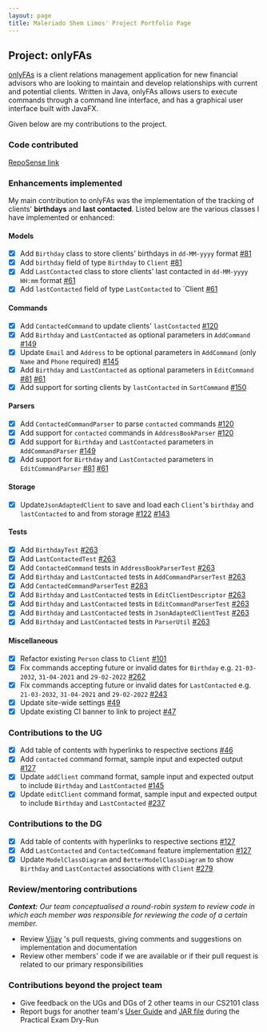 ```yaml
---
layout: page
title: Maleriado Shem Limos' Project Portfolio Page
---
```


## Project: onlyFAs
[onlyFAs](https://github.com/AY2122S2-CS2103T-W13-4/tp) is a client relations management application for new financial advisors who are looking to maintain and develop relationships with current and potential clients. Written in Java, onlyFAs allows users to execute commands through a command line interface, and has a graphical user interface built with JavaFX.

Given below are my contributions to the project.

### Code contributed
[RepoSense link](https://nus-cs2103-ay2122s2.github.io/tp-dashboard/?search=sheimoria&breakdown=true)

### Enhancements implemented
My main contribution to onlyFAs was the implementation of the tracking of clients' **birthdays** and **last contacted**. Listed below are the various classes I have implemented or enhanced:

#### Models
- [x] Add `Birthday` class to store clients' birthdays in `dd-MM-yyyy` format [#81](https://github.com/AY2122S2-CS2103T-W13-4/tp/pull/81)
- [x] Add `birthday` field of type `Birthday` to `Client` [#81](https://github.com/AY2122S2-CS2103T-W13-4/tp/pull/81)
- [x] Add `LastContacted` class to store clients' last contacted in `dd-MM-yyyy HH:mm` format [#61](https://github.com/AY2122S2-CS2103T-W13-4/tp/pull/61)
- [x] Add `lastContacted` field of type `LastContacted` to `Client [#61](https://github.com/AY2122S2-CS2103T-W13-4/tp/pull/61)

#### Commands
- [x] Add `ContactedCommand` to update clients' `lastContacted` [#120](https://github.com/AY2122S2-CS2103T-W13-4/tp/pull/120)
- [x] Add `Birthday` and `LastContacted` as optional parameters in `AddCommand` [#149](https://github.com/AY2122S2-CS2103T-W13-4/tp/pull/149)
- [x] Update `Email` and `Address` to be optional parameters in `AddCommand` (only `Name` and `Phone` required) [#145](https://github.com/AY2122S2-CS2103T-W13-4/tp/pull/145)
- [x] Add `Birthday` and `LastContacted` as optional parameters in `EditCommand` [#81](https://github.com/AY2122S2-CS2103T-W13-4/tp/pull/81) [#61](https://github.com/AY2122S2-CS2103T-W13-4/tp/pull/61)
- [x] Add support for sorting clients by `lastContacted` in `SortCommand` [#150](https://github.com/AY2122S2-CS2103T-W13-4/tp/pull/150)

#### Parsers
- [x] Add `ContactedCommandParser` to parse `contacted` commands [#120](https://github.com/AY2122S2-CS2103T-W13-4/tp/pull/120)
- [x] Add support for `contacted` commands in `AddressBookParser` [#120](https://github.com/AY2122S2-CS2103T-W13-4/tp/pull/120)
- [x] Add support for `Birthday` and `LastContacted` parameters in `AddCommandParser` [#149](https://github.com/AY2122S2-CS2103T-W13-4/tp/pull/149)
- [x] Add support for `Birthday` and `LastContacted` parameters in `EditCommandParser` [#81](https://github.com/AY2122S2-CS2103T-W13-4/tp/pull/81) [#61](https://github.com/AY2122S2-CS2103T-W13-4/tp/pull/61)

#### Storage
- [x] Update`JsonAdaptedClient` to save and load each `Client`'s `birthday` and `lastContacted` to and from storage [#122](https://github.com/AY2122S2-CS2103T-W13-4/tp/pull/122) [#143](https://github.com/AY2122S2-CS2103T-W13-4/tp/pull/143)

#### Tests
- [x] Add `BirthdayTest` [#263](https://github.com/AY2122S2-CS2103T-W13-4/tp/pull/263)
- [x] Add `LastContactedTest` [#263](https://github.com/AY2122S2-CS2103T-W13-4/tp/pull/263)
- [x] Add `ContactedCommand` tests in `AddressBookParserTest` [#263](https://github.com/AY2122S2-CS2103T-W13-4/tp/pull/263)
- [x] Add `Birthday` and `LastContacted` tests in `AddCommandParserTest` [#263](https://github.com/AY2122S2-CS2103T-W13-4/tp/pull/263)
- [x] Add `ContactedCommandParserTest` [#283](https://github.com/AY2122S2-CS2103T-W13-4/tp/pull/283)
- [x] Add `Birthday` and `LastContacted` tests in `EditClientDescriptor` [#263](https://github.com/AY2122S2-CS2103T-W13-4/tp/pull/263)
- [x] Add `Birthday` and `LastContacted` tests in `EditCommandParserTest` [#263](https://github.com/AY2122S2-CS2103T-W13-4/tp/pull/263)
- [x] Add `Birthday` and `LastContacted` tests in `JsonAdaptedClientTest` [#263](https://github.com/AY2122S2-CS2103T-W13-4/tp/pull/263)
- [x] Add `Birthday` and `LastContacted` tests in `ParserUtil` [#263](https://github.com/AY2122S2-CS2103T-W13-4/tp/pull/263)

#### Miscellaneous
- [x] Refactor existing `Person` class to `Client` [#101](https://github.com/AY2122S2-CS2103T-W13-4/tp/pull/101)
- [x] Fix commands accepting future or invalid dates for `Birthday` e.g. `21-03-2032`, `31-04-2021` and `29-02-2022` [#262](https://github.com/AY2122S2-CS2103T-W13-4/tp/pull/262)
- [x] Fix commands accepting future or invalid dates for `LastContacted` e.g. `21-03-2032`, `31-04-2021` and `29-02-2022` [#243](https://github.com/AY2122S2-CS2103T-W13-4/tp/pull/243)
- [x] Update site-wide settings [#49](https://github.com/AY2122S2-CS2103T-W13-4/tp/pull/49/files)
- [x] Update existing CI banner to link to project [#47](https://github.com/AY2122S2-CS2103T-W13-4/tp/pull/47/files)

### Contributions to the UG
- [x] Add table of contents with hyperlinks to respective sections [#46](https://github.com/AY2122S2-CS2103T-W13-4/tp/pull/46)
- [x] Add `contacted` command format, sample input and expected output [#127](https://github.com/AY2122S2-CS2103T-W13-4/tp/pull/127)
- [x] Update `addClient` command format, sample input and expected output to include `Birthday` and `LastContacted` [#145](https://github.com/AY2122S2-CS2103T-W13-4/tp/pull/145)
- [x] Update `editClient` command format, sample input and expected output to include `Birthday` and `LastContacted` [#237](https://github.com/AY2122S2-CS2103T-W13-4/tp/pull/237)

### Contributions to the DG
- [x] Add table of contents with hyperlinks to respective sections [#127](https://github.com/AY2122S2-CS2103T-W13-4/tp/pull/127)
- [x] Add `LastContacted` and `ContactedCommand` feature implementation [#127](https://github.com/AY2122S2-CS2103T-W13-4/tp/pull/127)
- [x] Update `ModelClassDiagram` and `BetterModelClassDiagram` to show `Birthday` and `LastContacted` associations with `Client` [#279](https://github.com/AY2122S2-CS2103T-W13-4/tp/pull/279)

### Review/mentoring contributions

_**Context:** Our team conceptualised a round-robin system to review code in which each member was responsible for reviewing the code of a certain member._

- Review [Vijay](https://github.com/AY2122S2-CS2103T-W13-4/tp/pulls?q=is%3Apr+is%3Aclosed+author%3Amyc37) 's pull requests, giving comments and suggestions on implementation and documentation
- Review other members' code if we are available or if their pull request is related to our primary responsibilities

### Contributions beyond the project team
- Give feedback on the UGs and DGs of 2 other teams in our CS2101 class
- Report bugs for another team's [User Guide](https://ay2122s2-cs2103-f09-4.github.io/tp/UserGuide.html) and [JAR file](https://github.com/AY2122S2-CS2103-F09-4/tp/releases) during the Practical Exam Dry-Run